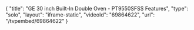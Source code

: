 {
    "title": "GE 30 inch Built-In Double Oven - PT9550SFSS Features",
    "type": "solo",
    "layout": "iframe-static",
    "videoId": "69864622",
    "url": "\/tvpembed\/69864622"
}